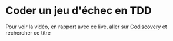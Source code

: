 # Coder un jeu d'échec en TDD

Pour voir la vidéo, en rapport avec ce live, aller sur [Codiscovery](https://codiscovery.co/blogs/infos) et rechercher ce titre
